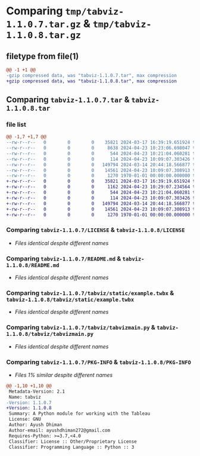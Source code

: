 # Comparing `tmp/tabviz-1.1.0.7.tar.gz` & `tmp/tabviz-1.1.0.8.tar.gz`

## filetype from file(1)

```diff
@@ -1 +1 @@
-gzip compressed data, was "tabviz-1.1.0.7.tar", max compression
+gzip compressed data, was "tabviz-1.1.0.8.tar", max compression
```

## Comparing `tabviz-1.1.0.7.tar` & `tabviz-1.1.0.8.tar`

### file list

```diff
@@ -1,7 +1,7 @@
--rw-r--r--   0        0        0    35821 2024-03-17 16:39:19.651924 tabviz-1.1.0.7/LICENSE
--rw-r--r--   0        0        0     8638 2024-04-23 10:23:06.698047 tabviz-1.1.0.7/pyproject.toml
--rw-r--r--   0        0        0      544 2024-04-23 10:21:04.060281 tabviz-1.1.0.7/README.md
--rw-r--r--   0        0        0      114 2024-04-23 10:09:07.303426 tabviz-1.1.0.7/tabviz/__init__.py
--rw-r--r--   0        0        0   149794 2024-03-14 20:44:18.566877 tabviz-1.1.0.7/tabviz/static/example.twbx
--rw-r--r--   0        0        0    14561 2024-04-23 10:09:07.308913 tabviz-1.1.0.7/tabviz/tabvizmain.py
--rw-r--r--   0        0        0     1270 1970-01-01 00:00:00.000000 tabviz-1.1.0.7/PKG-INFO
+-rw-r--r--   0        0        0    35821 2024-03-17 16:39:19.651924 tabviz-1.1.0.8/LICENSE
+-rw-r--r--   0        0        0     1162 2024-04-23 10:29:07.234564 tabviz-1.1.0.8/pyproject.toml
+-rw-r--r--   0        0        0      544 2024-04-23 10:21:04.060281 tabviz-1.1.0.8/README.md
+-rw-r--r--   0        0        0      114 2024-04-23 10:09:07.303426 tabviz-1.1.0.8/tabviz/__init__.py
+-rw-r--r--   0        0        0   149794 2024-03-14 20:44:18.566877 tabviz-1.1.0.8/tabviz/static/example.twbx
+-rw-r--r--   0        0        0    14561 2024-04-23 10:09:07.308913 tabviz-1.1.0.8/tabviz/tabvizmain.py
+-rw-r--r--   0        0        0     1270 1970-01-01 00:00:00.000000 tabviz-1.1.0.8/PKG-INFO
```

### Comparing `tabviz-1.1.0.7/LICENSE` & `tabviz-1.1.0.8/LICENSE`

 * *Files identical despite different names*

### Comparing `tabviz-1.1.0.7/README.md` & `tabviz-1.1.0.8/README.md`

 * *Files identical despite different names*

### Comparing `tabviz-1.1.0.7/tabviz/static/example.twbx` & `tabviz-1.1.0.8/tabviz/static/example.twbx`

 * *Files identical despite different names*

### Comparing `tabviz-1.1.0.7/tabviz/tabvizmain.py` & `tabviz-1.1.0.8/tabviz/tabvizmain.py`

 * *Files identical despite different names*

### Comparing `tabviz-1.1.0.7/PKG-INFO` & `tabviz-1.1.0.8/PKG-INFO`

 * *Files 1% similar despite different names*

```diff
@@ -1,10 +1,10 @@
 Metadata-Version: 2.1
 Name: tabviz
-Version: 1.1.0.7
+Version: 1.1.0.8
 Summary: A Python module for working with the Tableau
 License: GNU
 Author: Ayush Dhiman
 Author-email: ayushdhiman272@gmail.com
 Requires-Python: >=3.7,<4.0
 Classifier: License :: Other/Proprietary License
 Classifier: Programming Language :: Python :: 3
```

